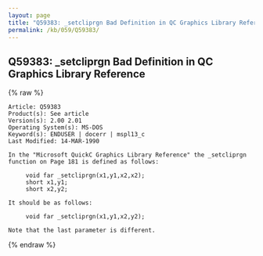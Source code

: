 ```yaml
---
layout: page
title: "Q59383: _setcliprgn Bad Definition in QC Graphics Library Reference"
permalink: /kb/059/Q59383/
---
```


## Q59383: _setcliprgn Bad Definition in QC Graphics Library Reference

{% raw %}

	Article: Q59383
	Product(s): See article
	Version(s): 2.00 2.01
	Operating System(s): MS-DOS
	Keyword(s): ENDUSER | docerr | mspl13_c
	Last Modified: 14-MAR-1990
	
	In the "Microsoft QuickC Graphics Library Reference" the _setcliprgn
	function on Page 181 is defined as follows:
	
	     void far _setcliprgn(x1,y1,x2,x2);
	     short x1,y1;
	     short x2,y2;
	
	It should be as follows:
	
	     void far _setcliprgn(x1,y1,x2,y2);
	
	Note that the last parameter is different.

{% endraw %}
